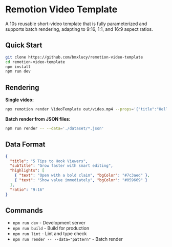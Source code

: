 # Remotion Video Template

A 10s reusable short-video template that is fully parameterized and supports batch rendering, adapting to 9:16, 1:1, and 16:9 aspect ratios.

## Quick Start

```bash
git clone https://github.com/bmxlucy/remotion-video-template
cd remotion-video-template
npm install
npm run dev
```

## Rendering

**Single video:**

```bash
npx remotion render VideoTemplate out/video.mp4 --props='{"title":"Hello World","subTitle":"My first video","highlights":[{"text":"Amazing content","bgColor":"#7c3aed"}],"ratio":"9:16"}'
```

**Batch render from JSON files:**

```bash
npm run render -- --data='./dataset/*.json'
```

## Data Format

```json
{
  "title": "5 Tips to Hook Viewers",
  "subTitle": "Grow faster with smart editing",
  "highlights": [
    { "text": "Open with a bold claim", "bgColor": "#7c3aed" },
    { "text": "Show value immediately", "bgColor": "#059669" }
  ],
  "ratio": "9:16"
}
```

## Commands

- `npm run dev` - Development server
- `npm run build` - Build for production
- `npm run lint` - Lint and type check
- `npm run render -- --data="pattern"` - Batch render
